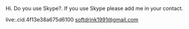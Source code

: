 Hi. Do you use Skype?. If you use Skype please add me in your contact.

live:.cid.4f13e38a675d6100
softdrink1991@gmail.com
